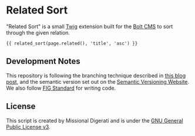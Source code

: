 Related Sort
=============

"Related Sort" is a small [Twig](http://twig.sensiolabs.org) extension built for the [Bolt CMS](http://bolt.cm) to sort through the given relation.

`{{ related_sort(page.related(), 'title', 'asc') }}`

Development Notes
-----------------

This repository is following the branching technique described in [this blog post](http://nvie.com/posts/a-successful-git-branching-model/), and the semantic version set out on the [Semantic Versioning Website](http://semver.org/).  We also follow [FIG Standard](https://github.com/php-fig/fig-standards/blob/master/accepted/PSR-2-coding-style-guide.md) for writing code.

License
-------
This script is created by Missional Digerati and is under the [GNU General Public License v3](http://www.gnu.org/licenses/gpl-3.0-standalone.html).